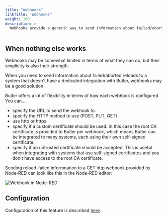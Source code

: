 ```yaml
---
title: "Webhooks"
linkTitle: "Webhooks"
weight: 100
description: >
  Webhooks provide a generic way to send information about failed/aborted reloads to any system that can receive HTTP POST/PUT/GET requests.<br>
---
```


## When nothing else works

Webhooks may be somewhat limited in terms of what they can do, but their simplicity is also their strength.  

When you need to send information about failed/aborted reloads to a system that doesn't have a dedicated integration with Butler, webhooks may be a good solution.

Butler offers a lot of flexibility in terms of how each webhook is configured.  
You can...

- specify the URL to send the webhook to.
- specify the HTTP method to use (POST, PUT, GET).
- use htto or https.
- specify if a custom certificate should be used.
  In this case the root CA certificate is provided to Butler per webhook, which means Butler can be integrated to many systems, each using their own self-signed certificate.
- specify if an untrusted certificate should be accepted.
  This is useful when integrating with systems that use self-signed certificates and you don't have access to the root CA certificate.

Sending reload-failed informnation to a GET http webhook provided by Node-RED can look like this in the Node-RED editor:

![Webhook in Node-RED](/img/webhook-node-red-1.png 'Webhook in Node-RED')




## Configuration

Configuration of this feature is described [here](/docs/getting-started/setup/reload-alerts/alert-webhook-out/).
